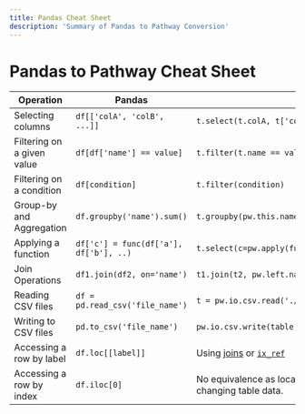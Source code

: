 ```yaml
---
title: Pandas Cheat Sheet
description: 'Summary of Pandas to Pathway Conversion'
---
```


# Pandas to Pathway Cheat Sheet

| Operation                      | Pandas                           | Pathway                                           |
|--------------------------------|----------------------------------|---------------------------------------------------|
| Selecting columns              | `df[['colA', 'colB', ...]]`      | `t.select(t.colA, t['colB'], pw.this.colC)`       |
| Filtering on a given value     | `df[df['name'] == value]`        | `t.filter(t.name == value)`                       |
| Filtering on a condition       | `df[condition]`                  | `t.filter(condition)`                             |
| Group-by and Aggregation       | `df.groupby('name').sum()`       | `t.groupby(pw.this.name).reduce(sum=pw.reducers.sum(pw.this.value))` |
| Applying a function      | `df['c'] = func(df['a'], df['b'], ..)` | `t.select(c=pw.apply(func, t.a, t.b))`            |
| Join Operations          | `df1.join(df2, on='name')`             | `t1.join(t2, pw.left.name == pw.right.name).select(...)` |
| Reading CSV files        | `df = pd.read_csv('file_name')`        | `t = pw.io.csv.read('./data/', schema=InputSchema)` |
| Writing to CSV files     | `pd.to_csv('file_name')`               | `pw.io.csv.write(table, './output/')`             | 
| Accessing a row by label | `df.loc[[label]]`                      | Using [joins](/developers/user-guide/data-transformation/join-manual) or [`ix_ref`](/developers/user-guide/data-transformation/indexing-grouped-tables) |
| Accessing a row by index | `df.iloc[0]`                           | No equivalence as location-based indexes don't make sense with changing table data. |

